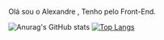 Olá sou o Alexandre , Tenho pelo Front-End.

![Anurag's GitHub stats](https://github-readme-stats.vercel.app/api?username=alexandrebrito21&theme=tokyonight&show_icons=true)
[![Top Langs](https://github-readme-stats.vercel.app/api/top-langs/?username=alexandrebrito21&layout=compact)](https://github.com/alexandrebrito21/github-readme-stats)

